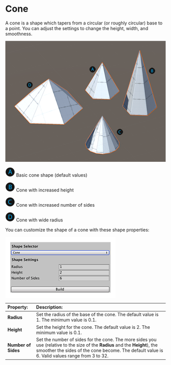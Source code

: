 # Cone
A cone is a shape which tapers from a circular (or roughly circular) base to a point. You can adjust the settings to change the height, width, and smoothness.

![Cone shapes](images/shape-tool_cone.png)

![A](images/LetterCircle_A.png) Basic cone shape (default values)

![B](images/LetterCircle_B.png) Cone with increased height

![C](images/LetterCircle_C.png) Cone with increased number of sides

![D](images/LetterCircle_D.png) Cone with wide radius

You can customize the shape of a cone with these shape properties:

![Cone shape properties](images/shape-tool_cone-props.png)


| **Property:** | **Description:** |
|:-- |:-- |
| __Radius__ | Set the radius of the base of the cone. The default value is 1. The minimum value is 0.1. |
| __Height__ | Set the height for the cone. The default value is 2. The minimum value is 0.1. |
| __Number of Sides__ | Set the number of sides for the cone. The more sides you use (relative to the size of the __Radius__ and the __Height__), the smoother the sides of the cone become. The default value is 6. Valid values range from 3 to 32. |
